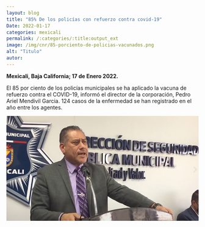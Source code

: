 ```yaml
---
layout: blog
title: "85% De los policías con refuerzo contra covid-19"
Date: 2022-01-17
categories: mexicali
permalink: /:categories/:title:output_ext
image: /img/cnr/85-porciento-de-policias-vacunados.png
alt: "Titulo"
autor:
---
```


**Mexicali, Baja California; 17 de Enero 2022.** 

El 85 por ciento de los policías municipales se ha aplicado la vacuna de refuerzo contra el COVID-19, informó el director de la corporación, Pedro Ariel Mendivil Garcia. 124 casos de la enfermedad se han registrado en el año entre los agentes.

<div id="carouselExampleSlidesOnly" class="carousel slide" data-ride="carousel">
  <div class="carousel-inner">
    <div class="carousel-item active">
       <img class="d-block w-100" src="/img/cnr/85-porciento-de-policias-vacunados.png" loading="lazy"  alt="85% De los policías con refuerzo contra covid-19">
    </div>
  </div>
</div>
